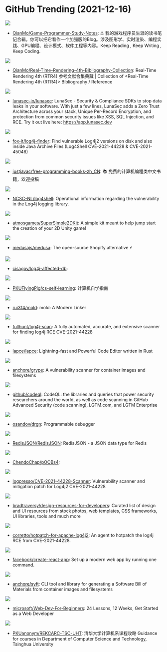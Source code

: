 # GitHub Trending (2021-12-16)

![](https://img.shields.io/badge/none-New%20429-green?style=flat-square&logo=appveyor)
- [QianMo/Game-Programmer-Study-Notes](https://github.com/QianMo/Game-Programmer-Study-Notes): ⚓ 我的游戏程序员生涯的读书笔记合辑。你可以把它看作一个加强版的Blog。涉及图形学、实时渲染、编程实践、GPU编程、设计模式、软件工程等内容。Keep Reading , Keep Writing , Keep Coding.

![](https://img.shields.io/badge/HTML-New%20290-green?style=flat-square&logo=appveyor)
- [QianMo/Real-Time-Rendering-4th-Bibliography-Collection](https://github.com/QianMo/Real-Time-Rendering-4th-Bibliography-Collection): Real-Time Rendering 4th (RTR4) 参考文献合集典藏 | Collection of <Real-Time Rendering 4th (RTR4)> Bibliography / Reference

![](https://img.shields.io/badge/TypeScript-New%2090-green?style=flat-square&logo=appveyor)
- [lunasec-io/lunasec](https://github.com/lunasec-io/lunasec): LunaSec - Security & Compliance SDKs to stop data leaks in your software. With just a few lines, LunaSec adds a Zero Trust Architecture across your stack, Unique Per-Record Encryption, and protection from common security issues like XSS, SQL Injection, and RCE. Try it out live here: https://app.lunasec.dev

![](https://img.shields.io/badge/Python-New%2033-green?style=flat-square&logo=appveyor)
- [fox-it/log4j-finder](https://github.com/fox-it/log4j-finder): Find vulnerable Log4j2 versions on disk and also inside Java Archive Files (Log4Shell CVE-2021-44228 & CVE-2021-45046)

![](https://img.shields.io/badge/none-New%20132-green?style=flat-square&logo=appveyor)
- [justjavac/free-programming-books-zh_CN](https://github.com/justjavac/free-programming-books-zh_CN): 📚 免费的计算机编程类中文书籍，欢迎投稿

![](https://img.shields.io/badge/none-New%20295-green?style=flat-square&logo=appveyor)
- [NCSC-NL/log4shell](https://github.com/NCSC-NL/log4shell): Operational information regarding the vulnerability in the Log4j logging library.

![](https://img.shields.io/badge/C%23-New%2027-green?style=flat-square&logo=appveyor)
- [atmosgames/SuperSimple2DKit](https://github.com/atmosgames/SuperSimple2DKit): A simple kit meant to help jump start the creation of your 2D Unity game!

![](https://img.shields.io/badge/JavaScript-New%2065-green?style=flat-square&logo=appveyor)
- [medusajs/medusa](https://github.com/medusajs/medusa): The open-source Shopify alternative ⚡️

![](https://img.shields.io/badge/none-New%20201-green?style=flat-square&logo=appveyor)
- [cisagov/log4j-affected-db](https://github.com/cisagov/log4j-affected-db): 

![](https://img.shields.io/badge/none-New%20186-green?style=flat-square&logo=appveyor)
- [PKUFlyingPig/cs-self-learning](https://github.com/PKUFlyingPig/cs-self-learning): 计算机自学指南

![](https://img.shields.io/badge/C%2B%2B-New%20405-green?style=flat-square&logo=appveyor)
- [rui314/mold](https://github.com/rui314/mold): mold: A Modern Linker

![](https://img.shields.io/badge/Python-New%20333-green?style=flat-square&logo=appveyor)
- [fullhunt/log4j-scan](https://github.com/fullhunt/log4j-scan): A fully automated, accurate, and extensive scanner for finding log4j RCE CVE-2021-44228

![](https://img.shields.io/badge/Rust-New%20263-green?style=flat-square&logo=appveyor)
- [lapce/lapce](https://github.com/lapce/lapce): Lightning-fast and Powerful Code Editor written in Rust

![](https://img.shields.io/badge/Go-New%20146-green?style=flat-square&logo=appveyor)
- [anchore/grype](https://github.com/anchore/grype): A vulnerability scanner for container images and filesystems

![](https://img.shields.io/badge/CodeQL-New%2021-green?style=flat-square&logo=appveyor)
- [github/codeql](https://github.com/github/codeql): CodeQL: the libraries and queries that power security researchers around the world, as well as code scanning in GitHub Advanced Security (code scanning), LGTM.com, and LGTM Enterprise

![](https://img.shields.io/badge/C-New%2073-green?style=flat-square&logo=appveyor)
- [osandov/drgn](https://github.com/osandov/drgn): Programmable debugger

![](https://img.shields.io/badge/Rust-New%2072-green?style=flat-square&logo=appveyor)
- [RedisJSON/RedisJSON](https://github.com/RedisJSON/RedisJSON): RedisJSON - a JSON data type for Redis

![](https://img.shields.io/badge/JavaScript-New%2090-green?style=flat-square&logo=appveyor)
- [ChendoChap/pOOBs4](https://github.com/ChendoChap/pOOBs4): 

![](https://img.shields.io/badge/Java-New%2064-green?style=flat-square&logo=appveyor)
- [logpresso/CVE-2021-44228-Scanner](https://github.com/logpresso/CVE-2021-44228-Scanner): Vulnerability scanner and mitigation patch for Log4j2 CVE-2021-44228

![](https://img.shields.io/badge/none-New%2038-green?style=flat-square&logo=appveyor)
- [bradtraversy/design-resources-for-developers](https://github.com/bradtraversy/design-resources-for-developers): Curated list of design and UI resources from stock photos, web templates, CSS frameworks, UI libraries, tools and much more

![](https://img.shields.io/badge/Java-New%2091-green?style=flat-square&logo=appveyor)
- [corretto/hotpatch-for-apache-log4j2](https://github.com/corretto/hotpatch-for-apache-log4j2): An agent to hotpatch the log4j RCE from CVE-2021-44228.

![](https://img.shields.io/badge/JavaScript-New%2075-green?style=flat-square&logo=appveyor)
- [facebook/create-react-app](https://github.com/facebook/create-react-app): Set up a modern web app by running one command.

![](https://img.shields.io/badge/Go-New%2082-green?style=flat-square&logo=appveyor)
- [anchore/syft](https://github.com/anchore/syft): CLI tool and library for generating a Software Bill of Materials from container images and filesystems

![](https://img.shields.io/badge/JavaScript-New%2073-green?style=flat-square&logo=appveyor)
- [microsoft/Web-Dev-For-Beginners](https://github.com/microsoft/Web-Dev-For-Beginners): 24 Lessons, 12 Weeks, Get Started as a Web Developer

![](https://img.shields.io/badge/HTML-New%20243-green?style=flat-square&logo=appveyor)
- [PKUanonym/REKCARC-TSC-UHT](https://github.com/PKUanonym/REKCARC-TSC-UHT): 清华大学计算机系课程攻略 Guidance for courses in Department of Computer Science and Technology, Tsinghua University

